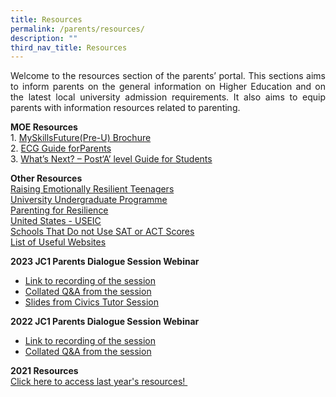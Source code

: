 ```yaml
---
title: Resources
permalink: /parents/resources/
description: ""
third_nav_title: Resources
---
```

<p align="justify">Welcome to the resources section of the parents&rsquo; portal. This sections aims to inform parents on the general information on Higher Education and on the latest local university admission requirements. It also aims to equip parents with information resources related to parenting.</p>
<p><strong>MOE Resources<br /></strong>1. <a href="https://www.moe.gov.sg/docs/default-source/document/education/programmes/social-emotional-learning/ecg-resources/preu-brochure.pdf" target="_blank" rel="noopener">MySkillsFuture(Pre-U) Brochure</a><br />2.&nbsp;<a href="https://www.moe.gov.sg/microsites/ecg-parent-guide/index.html#p=1" target="_blank" rel="noopener">ECG Guide forParents</a><br />3.&nbsp;<a href="https://www.moe.gov.sg/docs/default-source/document/education/programmes/social-emotional-learning/ecg-resources/moe_next_a-level.pdf" target="_blank" rel="noopener">What&rsquo;s Next? &ndash; Post&lsquo;A&rsquo; level Guide for Students</a></p>
<p><strong>Other Resources<br /></strong><a href="/files/Raising_resilient_teenager.pdf" target="_blank" rel="noopener">Raising Emotionally Resilient Teenagers</a><br /><a href="/files/University%20undergraduate%20programme.pdf" target="_blank" rel="noopener">University Undergraduate Programme</a><br /><a href="/files/Parenting%20for%20resilience.pdf" target="_blank" rel="noopener">Parenting for Resilience</a><br /><a href="/files/2014_USEIC_USA.pdf" target="_blank" rel="noopener">United States - USEIC</a><br /><a href="/files/Schools%20That%20Do%20Not%20Use%20SAT%20or%20ACT%20Scores.pdf" target="_blank" rel="noopener">Schools That Do not Use SAT or ACT Scores</a><br /><a href="/files/Useful%20websites%20for%20parents.pdf" target="_blank" rel="noopener">List of Useful Websites</a></p>

<p><strong>2023 JC1 Parents Dialogue Session Webinar</strong><strong><br /></strong></p>
<ul>
<li><a href="https://vimeo.com/805357802/97d64ff9ad" target="_blank" rel="noopener">Link to recording of the session</a></li>
<li><a href="/files/2023/2023_JC1_Parents_Dialogue_QA.pdf" target="_blank" rel="noopener">Collated Q&amp;A from the session</a></li>	
<li><a href="/files/2023/Slides_from_CT_Session.pdf" target="_blank" rel="noopener">Slides from Civics Tutor Session</a></li>	
	
	
</ul>
<p><strong>2022 JC1 Parents Dialogue Session Webinar</strong><strong><br /></strong></p>
<ul>
<li><a href="https://vimeo.com/674918007/5d80a6ae29" target="_blank" rel="noopener">Link to recording of the session</a></li>
<li><a href="/files/202_%20JC1_Parents_Dialogue_Session_collated_QA.pdf" target="_blank" rel="noopener">Collated Q&amp;A from the session</a></li>
</ul>
<p><strong>2021 Resources<br /></strong><a href="/parents/resources/2021-resources" target="">Click here to access last year's resources!&nbsp;</a></p>